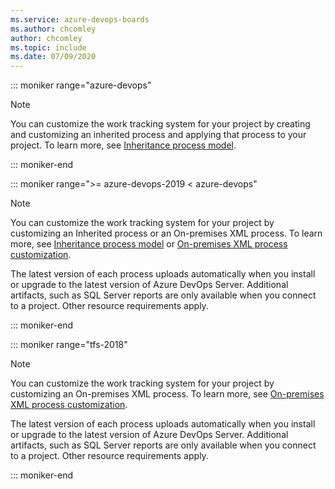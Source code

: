 ```yaml
---
ms.service: azure-devops-boards
ms.author: chcomley
author: chcomley
ms.topic: include
ms.date: 07/09/2020
---
```


::: moniker range="azure-devops"

> [!NOTE]  
> You can customize the work tracking system for your project by creating and customizing an inherited process and applying that process to your project. To learn more, see [Inheritance process model](../../organizations/settings/work/inheritance-process-model.md). 

::: moniker-end

::: moniker range=">= azure-devops-2019 < azure-devops"


> [!NOTE]  
> You can customize the work tracking system for your project by customizing an Inherited process or an On-premises XML process. To learn more, see [Inheritance process model](../../organizations/settings/work/inheritance-process-model.md) or [On-premises XML process customization](../../reference/on-premises-xml-process-model.md).
> 
> The latest version of each process uploads automatically when you install or upgrade to the latest version of Azure DevOps Server. Additional artifacts, such as SQL Server reports are only available when you connect to a project. Other resource requirements apply. 

::: moniker-end

::: moniker range="tfs-2018"

> [!NOTE]  
> You can customize the work tracking system for your project by customizing an On-premises XML process. To learn more, see [On-premises XML process customization](../../reference/on-premises-xml-process-model.md).
> 
> The latest version of each process uploads automatically when you install or upgrade to the latest version of Azure DevOps Server. Additional artifacts, such as SQL Server reports are only available when you connect to a project. Other resource requirements apply. 

::: moniker-end

